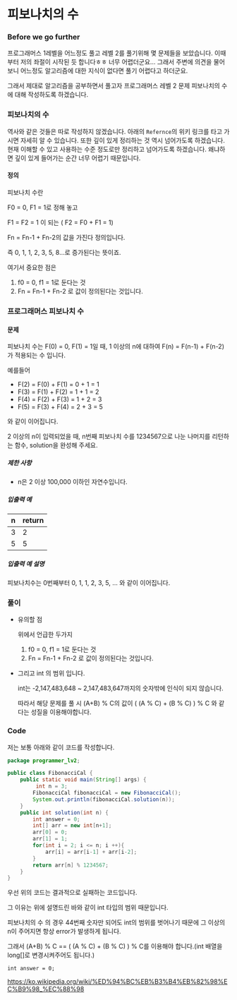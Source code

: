 # 피보나치의 수

### Before we go further

프로그래머스 1레벨을 어느정도 풀고 레벨 2를 풀기위해 몇 문제들을 보았습니다. 이때부터 저의 좌절이 시작된 듯 합니다ㅎㅎ 너무 어렵더군요... 그래서 주변에 의견을 물어보니 어느정도 알고리즘에 대한 지식이 없다면 풀기 어렵다고 하더군요.

그래서 제대로 알고리즘을 공부하면서 풀고자 프로그래머스 레벨 2 문제 피보나치의 수에 대해 작성하도록 하겠습니다.



### 피보나치의 수

역사와 같은 것들은 따로 작성하지 않겠습니다. 아래의 ```Refernce```의 위키 링크를 타고 가시면 자세히 알 수 있습니다. 또한 깊이 있게 정리하는 것 역시 넘어가도록 하겠습니다. 현재 이해할 수 있고 사용하는 수준 정도로만 정리하고 넘어가도록 하겠습니다. 왜냐하면 깊이 있게 들어가는 순간 너무 어렵기 때문입니다.



#### 정의

피보나치 수란

F0 = 0, F1 = 1로 정해 놓고

F1 = F2 = 1 이 되는 ( F2 = F0 + F1 = 1)

Fn = Fn-1 + Fn-2의 값을 가진다 정의입니다.

즉 0, 1, 1, 2, 3, 5, 8...로 증가된다는 뜻이죠.

여기서 중요한 점은 

1. f0 = 0, f1 = 1로 둔다는 것
2. Fn = Fn-1 + Fn-2 로 값이 정의된다는 것입니다.



### 프로그래머스  피보나치 수

#### 문제

피보나치 수는 F(0) = 0, F(1) = 1일 때, 1 이상의 n에 대하여 F(n) = F(n-1) + F(n-2) 가 적용되는 수 입니다.

예를들어

- F(2) = F(0) + F(1) = 0 + 1 = 1
- F(3) = F(1) + F(2) = 1 + 1 = 2
- F(4) = F(2) + F(3) = 1 + 2 = 3
- F(5) = F(3) + F(4) = 2 + 3 = 5

와 같이 이어집니다.

2 이상의 n이 입력되었을 때, n번째 피보나치 수를 1234567으로 나눈 나머지를 리턴하는 함수, solution을 완성해 주세요.

##### 제한 사항

- n은 2 이상 100,000 이하인 자연수입니다.

##### 입출력 예

| n    | return |
| ---- | ------ |
| 3    | 2      |
| 5    | 5      |

##### 입출력 예 설명

피보나치수는 0번째부터 0, 1, 1, 2, 3, 5, ... 와 같이 이어집니다.



### 풀이

* 유의할 점

  위에서 언급한 두가지

  1. f0 = 0, f1 = 1로 둔다는 것
  2. Fn = Fn-1 + Fn-2 로 값이 정의된다는 것입니다.

* 그리고 int 의 범위 입니다.

  int는 -2,147,483,648 ~ 2,147,483,647까지의 숫자밖에 인식이 되지 않습니다.

  따라서 해당 문제를 풀 시 (A+B) % C의 값이 ( (A % C) + (B % C) ) % C 와 같다는 성질을 이용해야합니다.

  

### Code

저는 보통 아래와 같이 코드를 작성합니다.

```java
package programmer_lv2;

public class FibonacciCal {
    public static void main(String[] args) {
         int n = 3;
        FibonacciCal fibonacciCal = new FibonacciCal();
        System.out.println(fibonacciCal.solution(n));
    }
    public int solution(int n) {
        int answer = 0;
        int[] arr = new int[n+1];
        arr[0] = 0;
        arr[1] = 1;
        for(int i = 2; i <= n; i ++){
            arr[i] = arr[i-1] + arr[i-2];
        }
        return arr[n] % 1234567;
    }
}
```

우선 위의 코드는 결과적으로 실패하는 코드입니다.

그 이유는 위에 설명드린 바와 같이 int 타입의 범위 때문입니다.

피보나치의 수 의 경우 44번째 숫자만 되어도 int의 범위를 벗어나기 때문에 그 이상의 n이 주어지면 항상 error가 발생하게 됩니다.

그래서 (A+B) % C == ( (A % C) + (B % C) ) % C를 이용해야 합니다.(int 배열을 long[]로 변경시켜주어도 됩니다.)







```
int answer = 0;
```





https://ko.wikipedia.org/wiki/%ED%94%BC%EB%B3%B4%EB%82%98%EC%B9%98_%EC%88%98